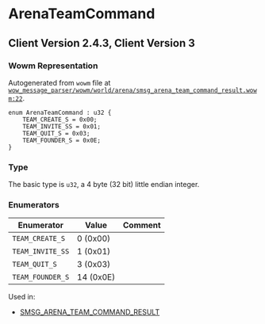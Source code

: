 # ArenaTeamCommand

## Client Version 2.4.3, Client Version 3

### Wowm Representation

Autogenerated from `wowm` file at [`wow_message_parser/wowm/world/arena/smsg_arena_team_command_result.wowm:22`](https://github.com/gtker/wow_messages/tree/main/wow_message_parser/wowm/world/arena/smsg_arena_team_command_result.wowm#L22).

```rust,ignore
enum ArenaTeamCommand : u32 {
    TEAM_CREATE_S = 0x00;
    TEAM_INVITE_SS = 0x01;
    TEAM_QUIT_S = 0x03;
    TEAM_FOUNDER_S = 0x0E;
}
```
### Type
The basic type is `u32`, a 4 byte (32 bit) little endian integer.
### Enumerators
| Enumerator | Value  | Comment |
| --------- | -------- | ------- |
| `TEAM_CREATE_S` | 0 (0x00) |  |
| `TEAM_INVITE_SS` | 1 (0x01) |  |
| `TEAM_QUIT_S` | 3 (0x03) |  |
| `TEAM_FOUNDER_S` | 14 (0x0E) |  |

Used in:
* [SMSG_ARENA_TEAM_COMMAND_RESULT](smsg_arena_team_command_result.md)

